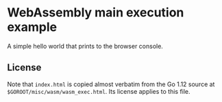 # WebAssembly main execution example

A simple hello world that prints to the browser console.

## License

Note that `index.html` is copied almost verbatim from the Go 1.12 source at
`$GOROOT/misc/wasm/wasm_exec.html`. Its license applies to this file.
